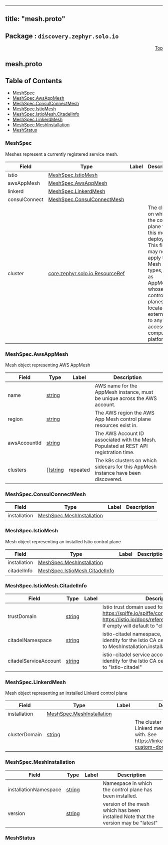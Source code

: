 
---
title: "mesh.proto"
---

## Package : `discovery.zephyr.solo.io`



<a name="top"></a>

<a name="API Reference for mesh.proto"></a>
<p align="right"><a href="#top">Top</a></p>

## mesh.proto


## Table of Contents
  - [MeshSpec](#discovery.zephyr.solo.io.MeshSpec)
  - [MeshSpec.AwsAppMesh](#discovery.zephyr.solo.io.MeshSpec.AwsAppMesh)
  - [MeshSpec.ConsulConnectMesh](#discovery.zephyr.solo.io.MeshSpec.ConsulConnectMesh)
  - [MeshSpec.IstioMesh](#discovery.zephyr.solo.io.MeshSpec.IstioMesh)
  - [MeshSpec.IstioMesh.CitadelInfo](#discovery.zephyr.solo.io.MeshSpec.IstioMesh.CitadelInfo)
  - [MeshSpec.LinkerdMesh](#discovery.zephyr.solo.io.MeshSpec.LinkerdMesh)
  - [MeshSpec.MeshInstallation](#discovery.zephyr.solo.io.MeshSpec.MeshInstallation)
  - [MeshStatus](#discovery.zephyr.solo.io.MeshStatus)







<a name="discovery.zephyr.solo.io.MeshSpec"></a>

### MeshSpec
Meshes represent a currently registered service mesh.


| Field | Type | Label | Description |
| ----- | ---- | ----- | ----------- |
| istio | [MeshSpec.IstioMesh](#discovery.zephyr.solo.io.MeshSpec.IstioMesh) |  |  |
| awsAppMesh | [MeshSpec.AwsAppMesh](#discovery.zephyr.solo.io.MeshSpec.AwsAppMesh) |  |  |
| linkerd | [MeshSpec.LinkerdMesh](#discovery.zephyr.solo.io.MeshSpec.LinkerdMesh) |  |  |
| consulConnect | [MeshSpec.ConsulConnectMesh](#discovery.zephyr.solo.io.MeshSpec.ConsulConnectMesh) |  |  |
| cluster | [core.zephyr.solo.io.ResourceRef](#core.zephyr.solo.io.ResourceRef) |  | The cluster on which the control plane for this mesh is deployed. This field may not apply to all Mesh types, such as AppMesh, whose control planes are located externally to any user accessible compute platform. |






<a name="discovery.zephyr.solo.io.MeshSpec.AwsAppMesh"></a>

### MeshSpec.AwsAppMesh
Mesh object representing AWS AppMesh


| Field | Type | Label | Description |
| ----- | ---- | ----- | ----------- |
| name | [string](#string) |  | AWS name for the AppMesh instance, must be unique across the AWS account. |
| region | [string](#string) |  | The AWS region the AWS App Mesh control plane resources exist in. |
| awsAccountId | [string](#string) |  | The AWS Account ID associated with the Mesh. Populated at REST API registration time. |
| clusters | [][string](#string) | repeated | The k8s clusters on which sidecars for this AppMesh instance have been discovered. |






<a name="discovery.zephyr.solo.io.MeshSpec.ConsulConnectMesh"></a>

### MeshSpec.ConsulConnectMesh



| Field | Type | Label | Description |
| ----- | ---- | ----- | ----------- |
| installation | [MeshSpec.MeshInstallation](#discovery.zephyr.solo.io.MeshSpec.MeshInstallation) |  |  |






<a name="discovery.zephyr.solo.io.MeshSpec.IstioMesh"></a>

### MeshSpec.IstioMesh
Mesh object representing an installed Istio control plane


| Field | Type | Label | Description |
| ----- | ---- | ----- | ----------- |
| installation | [MeshSpec.MeshInstallation](#discovery.zephyr.solo.io.MeshSpec.MeshInstallation) |  |  |
| citadelInfo | [MeshSpec.IstioMesh.CitadelInfo](#discovery.zephyr.solo.io.MeshSpec.IstioMesh.CitadelInfo) |  |  |






<a name="discovery.zephyr.solo.io.MeshSpec.IstioMesh.CitadelInfo"></a>

### MeshSpec.IstioMesh.CitadelInfo



| Field | Type | Label | Description |
| ----- | ---- | ----- | ----------- |
| trustDomain | [string](#string) |  | Istio trust domain used for https/spiffe identity. https://spiffe.io/spiffe/concepts/#trust-domain https://istio.io/docs/reference/glossary/#identity<br>If empty will default to "cluster.local" |
| citadelNamespace | [string](#string) |  | istio-citadel namespace, used to determine identity for the Istio CA cert. If empty will default to MeshInstallation.installation_namespace |
| citadelServiceAccount | [string](#string) |  | istio-citadel service account, used to determine identity for the Istio CA cert. If empty will default to "istio-citadel" |






<a name="discovery.zephyr.solo.io.MeshSpec.LinkerdMesh"></a>

### MeshSpec.LinkerdMesh
Mesh object representing an installed Linkerd control plane


| Field | Type | Label | Description |
| ----- | ---- | ----- | ----------- |
| installation | [MeshSpec.MeshInstallation](#discovery.zephyr.solo.io.MeshSpec.MeshInstallation) |  |  |
| clusterDomain | [string](#string) |  | The cluster domain suffix this Linkerd mesh is configured with. See https://linkerd.io/2/tasks/using-custom-domain/ for info |






<a name="discovery.zephyr.solo.io.MeshSpec.MeshInstallation"></a>

### MeshSpec.MeshInstallation



| Field | Type | Label | Description |
| ----- | ---- | ----- | ----------- |
| installationNamespace | [string](#string) |  | Namespace in which the control plane has been installed. |
| version | [string](#string) |  | version of the mesh which has been installed Note that the version may be "latest" |






<a name="discovery.zephyr.solo.io.MeshStatus"></a>

### MeshStatus






 <!-- end messages -->

 <!-- end enums -->

 <!-- end HasExtensions -->

 <!-- end services -->

